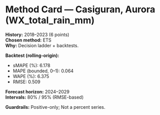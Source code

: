 # Method Card — Casiguran, Aurora (WX_total_rain_mm)

**History:** 2018–2023 (6 points)  
**Chosen method:** ETS  
**Why:** Decision ladder + backtests.

**Backtest (rolling-origin):**
- sMAPE (%): 6.178
- MAPE (bounded, 0–1): 0.064
- WAPE (%): 6.375
- RMSE: 0.509

**Forecast horizon:** 2024–2029  
**Intervals:** 80% / 95% (RMSE-based)

**Guardrails:** Positive-only; Not a percent series.

